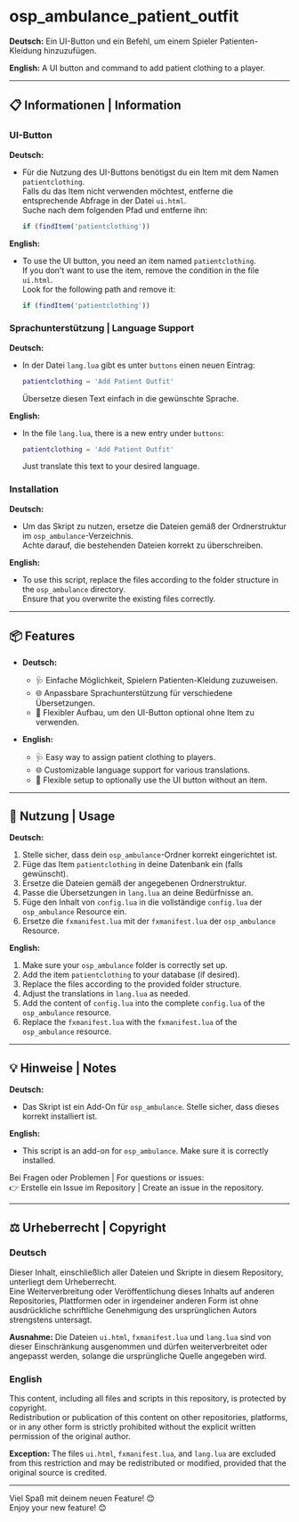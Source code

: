# osp_ambulance_patient_outfit

**Deutsch:**
Ein UI-Button und ein Befehl, um einem Spieler Patienten-Kleidung hinzuzufügen.

**English:**
A UI button and command to add patient clothing to a player.

---

## 📋 Informationen | Information

### UI-Button
**Deutsch:**
- Für die Nutzung des UI-Buttons benötigst du ein Item mit dem Namen `patientclothing`.  
  Falls du das Item nicht verwenden möchtest, entferne die entsprechende Abfrage in der Datei `ui.html`.  
  Suche nach dem folgenden Pfad und entferne ihn:  
  ```javascript
  if (findItem('patientclothing'))
  ```

**English:**
- To use the UI button, you need an item named `patientclothing`.  
  If you don't want to use the item, remove the condition in the file `ui.html`.  
  Look for the following path and remove it:  
  ```javascript
  if (findItem('patientclothing'))
  ```

### Sprachunterstützung | Language Support
**Deutsch:**
- In der Datei `lang.lua` gibt es unter `buttons` einen neuen Eintrag:  
  ```lua
  patientclothing = 'Add Patient Outfit'
  ```  
  Übersetze diesen Text einfach in die gewünschte Sprache.

**English:**
- In the file `lang.lua`, there is a new entry under `buttons`:  
  ```lua
  patientclothing = 'Add Patient Outfit'
  ```  
  Just translate this text to your desired language.

### Installation
**Deutsch:**
- Um das Skript zu nutzen, ersetze die Dateien gemäß der Ordnerstruktur im `osp_ambulance`-Verzeichnis.  
  Achte darauf, die bestehenden Dateien korrekt zu überschreiben.

**English:**
- To use this script, replace the files according to the folder structure in the `osp_ambulance` directory.  
  Ensure that you overwrite the existing files correctly.

---

## 📦 Features

- **Deutsch:**
  - 🩺 Einfache Möglichkeit, Spielern Patienten-Kleidung zuzuweisen.
  - 🌐 Anpassbare Sprachunterstützung für verschiedene Übersetzungen.
  - 🔧 Flexibler Aufbau, um den UI-Button optional ohne Item zu verwenden.

- **English:**
  - 🩺 Easy way to assign patient clothing to players.
  - 🌐 Customizable language support for various translations.
  - 🔧 Flexible setup to optionally use the UI button without an item.

---

## 🚀 Nutzung | Usage

**Deutsch:**
1. Stelle sicher, dass dein `osp_ambulance`-Ordner korrekt eingerichtet ist.  
2. Füge das Item `patientclothing` in deine Datenbank ein (falls gewünscht).  
3. Ersetze die Dateien gemäß der angegebenen Ordnerstruktur.  
4. Passe die Übersetzungen in `lang.lua` an deine Bedürfnisse an.  
5. Füge den Inhalt von `config.lua` in die vollständige `config.lua` der `osp_ambulance` Resource ein.  
6. Ersetze die `fxmanifest.lua` mit der `fxmanifest.lua` der `osp_ambulance` Resource.  

**English:**
1. Make sure your `osp_ambulance` folder is correctly set up.  
2. Add the item `patientclothing` to your database (if desired).  
3. Replace the files according to the provided folder structure.  
4. Adjust the translations in `lang.lua` as needed.  
5. Add the content of `config.lua` into the complete `config.lua` of the `osp_ambulance` resource.  
6. Replace the `fxmanifest.lua` with the `fxmanifest.lua` of the `osp_ambulance` resource.  

---

## 💡 Hinweise | Notes

**Deutsch:**
- Das Skript ist ein Add-On für `osp_ambulance`. Stelle sicher, dass dieses korrekt installiert ist.

**English:**
- This script is an add-on for `osp_ambulance`. Make sure it is correctly installed.  

Bei Fragen oder Problemen | For questions or issues:  
👉 Erstelle ein Issue im Repository | Create an issue in the repository.  

---

## ⚖️ Urheberrecht | Copyright  

### Deutsch  
Dieser Inhalt, einschließlich aller Dateien und Skripte in diesem Repository, unterliegt dem Urheberrecht.  
Eine Weiterverbreitung oder Veröffentlichung dieses Inhalts auf anderen Repositories, Plattformen oder in irgendeiner anderen Form ist ohne ausdrückliche schriftliche Genehmigung des ursprünglichen Autors strengstens untersagt.  

**Ausnahme:** Die Dateien `ui.html`, `fxmanifest.lua` und `lang.lua` sind von dieser Einschränkung ausgenommen und dürfen weiterverbreitet oder angepasst werden, solange die ursprüngliche Quelle angegeben wird.  

### English  
This content, including all files and scripts in this repository, is protected by copyright.  
Redistribution or publication of this content on other repositories, platforms, or in any other form is strictly prohibited without the explicit written permission of the original author.  

**Exception:** The files `ui.html`, `fxmanifest.lua`, and `lang.lua` are excluded from this restriction and may be redistributed or modified, provided that the original source is credited.  

--- 

Viel Spaß mit deinem neuen Feature! 😊  
Enjoy your new feature! 😊
